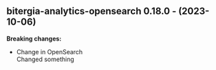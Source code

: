 ## bitergia-analytics-opensearch 0.18.0 - (2023-10-06)

**Breaking changes:**

 * Change in OpenSearch\
   Changed something

